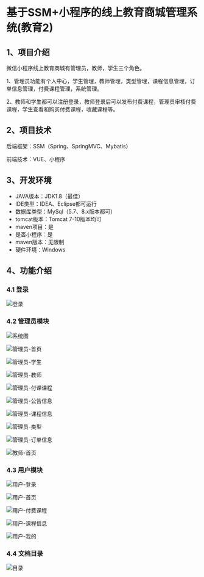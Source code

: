 # 基于SSM+小程序的线上教育商城管理系统(教育2)


## 1、项目介绍

微信小程序线上教育商城有管理员，教师，学生三个角色。

1、管理员功能有个人中心，学生管理，教师管理，类型管理，课程信息管理，订单信息管理，付费课程管理，系统管理。

2、教师和学生都可以注册登录，教师登录后可以发布付费课程，管理员审核付费课程，学生查看和购买付费课程，收藏课程等。

## 2、项目技术

后端框架：SSM（Spring、SpringMVC、Mybatis）

前端技术：VUE、小程序

## 3、开发环境

- JAVA版本：JDK1.8（最佳）
- IDE类型：IDEA、Eclipse都可运行
- 数据库类型：MySql（5.7、8.x版本都可） 
- tomcat版本：Tomcat 7-10版本均可
- maven项目：是
- 是否小程序：是
- maven版本：无限制
- 硬件环境：Windows


## 4、功能介绍

### 4.1 登录

![登录](https://www.codemarket.fun/202410072013538.png)

### 4.2 管理员模块

![系统图](https://www.codemarket.fun/202410072013183.png)

![管理员-首页](https://www.codemarket.fun/202410072013572.png)

![管理员-学生](https://www.codemarket.fun/202410072013046.png)

![管理员-教师](https://www.codemarket.fun/202410072013546.png)

![管理员-付课课程](https://www.codemarket.fun/202410072013536.png)

![管理员-公告信息](https://www.codemarket.fun/202410072013529.png)

![管理员-课程信息](https://www.codemarket.fun/202410072013558.png)

![管理员-类型](https://www.codemarket.fun/202410072013554.png)

![管理员-订单信息](https://www.codemarket.fun/202410072013247.png)

![教师-首页](https://www.codemarket.fun/202410072013117.png)

### 4.3 用户模块

![用户-登录](https://www.codemarket.fun/202410072014372.png)

![用户-首页](https://www.codemarket.fun/202410072014347.png)

![用户-付费课程](https://www.codemarket.fun/202410072014337.png)

![用户-课程信息](https://www.codemarket.fun/202410072014354.png)

![用户-我的](https://www.codemarket.fun/202410072014352.png)

### 4.4 文档目录

![目录](https://www.codemarket.fun/202410072014192.png)
